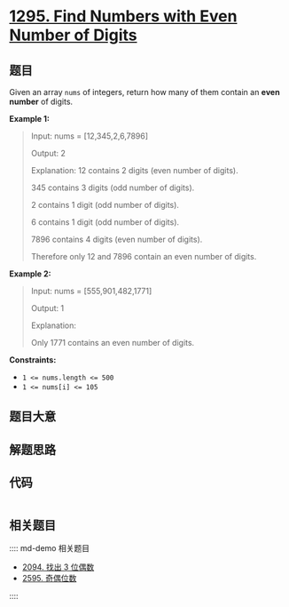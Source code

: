 # [1295. Find Numbers with Even Number of Digits](https://leetcode.com/problems/find-numbers-with-even-number-of-digits/)

## 题目

Given an array `nums` of integers, return how many of them contain an **even
number** of digits.



**Example 1:**

> Input: nums = [12,345,2,6,7896]
> 
> Output: 2
> 
> Explanation: 12 contains 2 digits (even number of digits). 
> 
> 345 contains 3 digits (odd number of digits). 
> 
> 2 contains 1 digit (odd number of digits). 
> 
> 6 contains 1 digit (odd number of digits). 
> 
> 7896 contains 4 digits (even number of digits). 
> 
> Therefore only 12 and 7896 contain an even number of digits.

**Example 2:**

> Input: nums = [555,901,482,1771]
> 
> Output: 1 
> 
> Explanation:
> 
> Only 1771 contains an even number of digits.

**Constraints:**

  * `1 <= nums.length <= 500`
  * `1 <= nums[i] <= 105`


## 题目大意

## 解题思路

## 代码

```javascript

```

## 相关题目

:::: md-demo 相关题目
- [2094. 找出 3 位偶数](https://leetcode.com/problems/finding-3-digit-even-numbers)
- [2595. 奇偶位数](https://leetcode.com/problems/number-of-even-and-odd-bits)

::::
